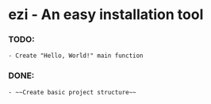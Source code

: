 # ezi - An easy installation tool

### TODO:
    - Create "Hello, World!" main function

### DONE:
    - ~~Create basic project structure~~
